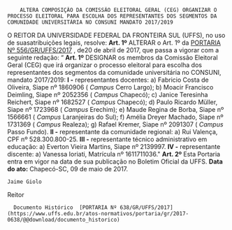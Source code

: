         ALTERA COMPOSIÇÃO DA COMISSÃO ELEITORAL GERAL (CEG) ORGANIZAR O PROCESSO ELEITORAL PARA ESCOLHA DOS REPRESENTANTES DOS SEGMENTOS DA COMUNIDADE UNIVERSITÁRIA NO CONSUNI MANDATO 2017/2019  

 O REITOR DA UNIVERSIDADE FEDERAL DA FRONTEIRA SUL (UFFS), no uso de suasatribuições legais, resolve:   **Art. 1º** ALTERAR o Art. 1º da [PORTARIA Nº 556/GR/UFFS/2017](https://www.uffs.edu.br/atos-normativos/portaria/gr/2017-0556)  , de20 de abril de 2017, que passa a vigorar com a seguinte redação: “ **Art. 1º** DESIGNAR os membros da Comissão Eleitoral Geral (CEG) que irá organizar o processo eleitoral para escolha dos representantes dos segmentos da comunidade universitária no CONSUNI, mandato 2017/2019: **I -** representantes docentes: a) Fabricio Costa de Oliveira, Siape nº 1860906 ( *Campus* Cerro Largo); b) Moacir Francisco Deimling, Siape nº 2052356 ( *Campus* Chapecó); c) Janice Teresinha Reichert, Siape nº 1682527 ( *Campus* Chapecó); d) Paulo Ricardo Müller, Siape nº 1723968 ( *Campus* Erechim); e) Maude Regina de Borba, Siape nº 1566661 ( *Campus* Laranjeiras do Sul); f) Amélia Dreyer Machado, Siape nº 1731369 ( *Campus* Realeza); g) Rafael Kremer, Siape nº 2091307 ( *Campus* Passo Fundo). **II -** representante da comunidade regional: a) Rui Valença, CPF nº 528.300.800-25. **III -** representante técnico administrativo em educação: a) Everton Vieira Martins, Siape nº 2139997. **IV -** representante discente: a) Vanessa Ioriati, Matrícula nº 1611711036."   **Art. 2º** Esta Portaria entra em vigor na data de sua publicação no Boletim Oficial da UFFS.      **Data do ato:** Chapecó-SC, 09 de maio de 2017.   
 

    Jaime Giolo   
 Reitor 

      Documento Histórico  [PORTARIA Nº 638/GR/UFFS/2017](https://www.uffs.edu.br/atos-normativos/portaria/gr/2017-0638/@@download/documento_historico)     
      